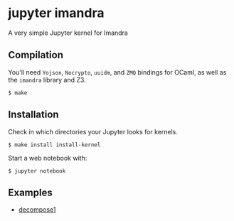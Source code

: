 # jupyter imandra
A very simple Jupyter kernel for Imandra

## Compilation

You'll need `Yojson`, `Nocrypto`, `uuidm`, and `ZMQ` bindings for OCaml,
as well as the `imandra` library and Z3.

    $ make

## Installation 
Check in which directories your Jupyter looks for kernels.

    $ make install install-kernel 


Start a web notebook with:

    $ jupyter notebook


## Examples

- [decompose1](example_notebooks/decompose1.ipynb)
